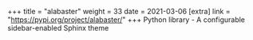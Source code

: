 +++
title = "alabaster"
weight = 33
date = 2021-03-06
[extra]
link = "https://pypi.org/project/alabaster/"
+++
Python library - A configurable sidebar-enabled Sphinx theme

